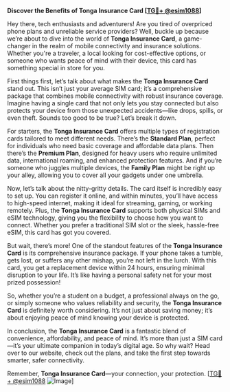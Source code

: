 **Discover the Benefits of Tonga Insurance Card [[TG💪+ @esim1088](https://t.me/s/esim1088)]**

Hey there, tech enthusiasts and adventurers! Are you tired of overpriced phone plans and unreliable service providers? Well, buckle up because we’re about to dive into the world of **Tonga Insurance Card**, a game-changer in the realm of mobile connectivity and insurance solutions. Whether you're a traveler, a local looking for cost-effective options, or someone who wants peace of mind with their device, this card has something special in store for you.

First things first, let’s talk about what makes the **Tonga Insurance Card** stand out. This isn’t just your average SIM card; it’s a comprehensive package that combines mobile connectivity with robust insurance coverage. Imagine having a single card that not only lets you stay connected but also protects your device from those unexpected accidents—like drops, spills, or even theft. Sounds too good to be true? Let’s break it down.

For starters, the **Tonga Insurance Card** offers multiple types of registration cards tailored to meet different needs. There’s the **Standard Plan**, perfect for individuals who need basic coverage and affordable data plans. Then there’s the **Premium Plan**, designed for heavy users who require unlimited data, international roaming, and enhanced protection features. And if you’re someone who juggles multiple devices, the **Family Plan** might be right up your alley, allowing you to cover all your gadgets under one umbrella.

Now, let’s talk about the nitty-gritty details. The card itself is incredibly easy to set up. You can register it online, and within minutes, you’ll have access to high-speed internet, making it ideal for streaming, gaming, or working remotely. Plus, the **Tonga Insurance Card** supports both physical SIMs and eSIM technology, giving you the flexibility to choose how you want to connect. Whether you prefer a traditional SIM slot or the sleek, hassle-free eSIM, this card has got you covered.

But wait, there’s more! One of the standout features of the **Tonga Insurance Card** is its comprehensive insurance package. If your phone takes a tumble, gets lost, or suffers any other mishap, you’re not left in the lurch. With this card, you get a replacement device within 24 hours, ensuring minimal disruption to your life. It’s like having a personal safety net for your most prized possession!

So, whether you’re a student on a budget, a professional always on the go, or simply someone who values reliability and security, the **Tonga Insurance Card** is definitely worth considering. It’s not just about saving money; it’s about enjoying peace of mind knowing your device is protected.

In conclusion, the **Tonga Insurance Card** is a fantastic blend of convenience, affordability, and peace of mind. It’s more than just a SIM card—it’s your ultimate companion in today’s digital age. So why wait? Head over to our website, check out the plans, and take the first step towards smarter, safer connectivity.

Remember, **Tonga Insurance Card**—your connection, your protection. [[TG💪+ @esim1088](https://t.me/s/esim1088) ![Image](https://i.postimg.cc/Y0z9fWf4/image.png)]